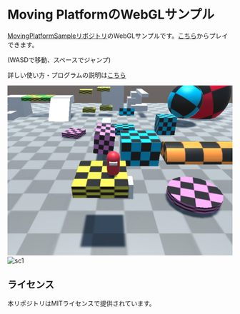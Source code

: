 # Moving PlatformのWebGLサンプル
[MovingPlatformSampleリポジトリ](https://github.com/HakumaiRise/MovingPlatformSample)のWebGLサンプルです。[こちら](https://hakumairise.github.io/)からプレイできます。

(WASDで移動、スペースでジャンプ)

詳しい使い方・プログラムの説明は[こちら](https://hakumairise.hatenablog.com/entry/2023/03/24/210530?_ga=2.244770757.1508749366.1679489076-1527217744.1679292285)


![sc0](./sc0.png)
![sc1](./sc1.GIF)

## ライセンス
本リポジトリはMITライセンスで提供されています。
